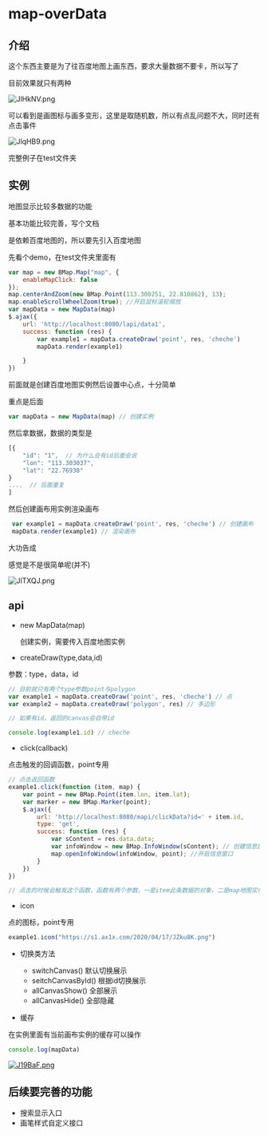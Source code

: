 # map-overData

## 介绍

这个东西主要是为了往百度地图上画东西，要求大量数据不要卡，所以写了

目前效果就只有两种

![JlHkNV.png](https://s1.ax1x.com/2020/04/20/JlHkNV.png)

可以看到是画图标与画多变形，这里是取随机数，所以有点乱问题不大，同时还有点击事件

![JlqHB9.png](https://s1.ax1x.com/2020/04/20/JlqHB9.png)

完整例子在test文件夹

## 实例

 地图显示比较多数据的功能

 基本功能比较完善，写个文档

是依赖百度地图的，所以要先引入百度地图

先看个demo，在test文件夹里面有

```javascript
var map = new BMap.Map("map", {
    enableMapClick: false
}); 
map.centerAndZoom(new BMap.Point(113.300251, 22.810862), 13);
map.enableScrollWheelZoom(true); //开启鼠标滚轮缩放
var mapData = new MapData(map)
$.ajax({
    url: 'http://localhost:8080/lapi/data1',
    success: function (res) {
        var example1 = mapData.createDraw('point', res, 'cheche')
        mapData.render(example1)

    }
})
```

前面就是创建百度地图实例然后设置中心点，十分简单

重点是后面

```javascript
var mapData = new MapData(map) // 创建实例
```

然后拿数据，数据的类型是

```javascript
[{
    "id": "1",  // 为什么会有id后面会说
    "lon": "113.303037",
    "lat": "22.76938"
}
....  // 后面重复
]
```

然后创建画布用实例渲染画布

```javascript
 var example1 = mapData.createDraw('point', res, 'cheche') // 创建画布
 mapData.render(example1) // 渲染画布
```

大功告成

感觉是不是很简单呢(并不)

![JlTXQJ.png](https://s1.ax1x.com/2020/04/20/JlTXQJ.png)

## api

- new MapData(map)  

  创建实例，需要传入百度地图实例

- createDraw(type,data,id)

参数：type，data，id

```javascript
// 目前就只有两个type参数point与polygon
var example1 = mapData.createDraw('point', res, 'cheche') // 点
var example2 = mapData.createDraw('polygon', res) // 多边形

// 如果有id，返回的canvas会自带id

console.log(example1.id) // cheche
```

- click(callback)

点击触发的回调函数，point专用

```javascript
// 点击返回函数
example1.click(function (item, map) {
    var point = new BMap.Point(item.lon, item.lat);
    var marker = new BMap.Marker(point);
    $.ajax({
        url: 'http://localhost:8080/mapi/clickData?id=' + item.id,
        type: 'get',
        success: function (res) {
            var sContent = res.data.data;
            var infoWindow = new BMap.InfoWindow(sContent); // 创建信息窗口对象
            map.openInfoWindow(infoWindow, point); //开启信息窗口
        }
    })
})

// 点击的时候会触发这个函数，函数有两个参数，一是item此条数据的对象，二是map地图实例，前面为什么要id呢，就是为了触发事件哒
```

- icon

点的图标，point专用

```javascript
example1.icon("https://s1.ax1x.com/2020/04/17/JZku8K.png")
```

- 切换类方法
  - switchCanvas()  默认切换展示
  - seitchCanvasById()  根据id切换展示
  - allCanvasShow()  全部展示
  - allCanvasHide()  全部隐藏

- 缓存

在实例里面有当前画布实例的缓存可以操作

```javascript
console.log(mapData)
```

[![J19BaF.png](https://s1.ax1x.com/2020/04/20/J19BaF.png)](https://imgchr.com/i/J19BaF)

## 后续要完善的功能

- 搜索显示入口
- 画笔样式自定义接口
